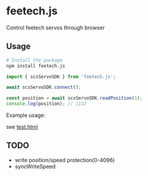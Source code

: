 # feetech.js

Control feetech servos through browser

## Usage

```bash
# Install the package
npm install feetech.js
```

```javascript
import { scsServoSDK } from 'feetech.js';

await scsServoSDK.connect();

const position = await scsServoSDK.readPosition(1);
console.log(position); // 1122
```

Example usage:

see [test.html](test.html)

## TODO
- write position/speed protection(0-4096)
- syncWriteSpeed

